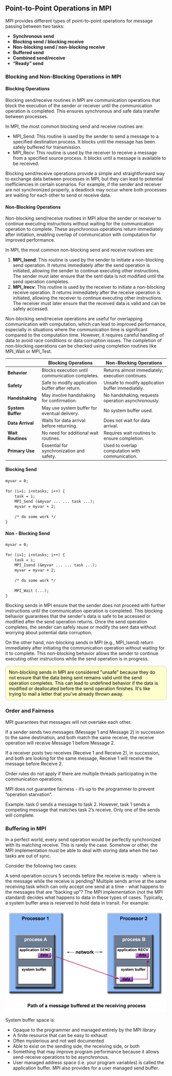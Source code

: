 
## Point-to-Point Operations in MPI

MPI provides different types of point-to-point operations for message passing between two tasks:

- **Synchronous send**
- **Blocking send / blocking receive**
- **Non-blocking send / non-blocking receive**
- **Buffered send**
- **Combined send/receive**
- **“Ready” send**

### Blocking and Non-Blocking Operations in MPI

#### Blocking Operations

Blocking send/receive routines in MPI are communication operations that block the execution of the sender or receiver until the communication operation is completed. This ensures synchronous and safe data transfer between processes.

In MPI, the most common blocking send and receive routines are:

- MPI_Send: This routine is used by the sender to send a message to a specified destination process. It blocks until the message has been safely buffered for transmission.
- MPI_Recv: This routine is used by the receiver to receive a message from a specified source process. It blocks until a message is available to be received.

Blocking send/receive operations provide a simple and straightforward way to exchange data between processes in MPI, but they can lead to potential inefficiencies in certain scenarios. For example, if the sender and receiver are not synchronized properly, a deadlock may occur where both processes are waiting for each other to send or receive data.

#### Non-Blocking Operations

Non-blocking send/receive routines in MPI allow the sender or receiver to continue executing instructions without waiting for the communication operation to complete. These asynchronous operations return immediately after initiation, enabling overlap of communication with computation for improved performance.

In MPI, the most common non-blocking send and receive routines are:

1. **MPI_Isend**: This routine is used by the sender to initiate a non-blocking send operation. It returns immediately after the send operation is initiated, allowing the sender to continue executing other instructions. The sender must later ensure that the sent data is not modified until the send operation completes.
2. **MPI_Irecv**: This routine is used by the receiver to initiate a non-blocking receive operation. It returns immediately after the receive operation is initiated, allowing the receiver to continue executing other instructions. The receiver must later ensure that the received data is valid and can be safely accessed.

Non-blocking send/receive operations are useful for overlapping communication with computation, which can lead to improved performance, especially in situations where the communication time is significant compared to the computation time. However, it requires careful handling of data to avoid race conditions or data corruption issues. The completion of non-blocking operations can be checked using completion routines like MPI_Wait or MPI_Test.

|                        | Blocking Operations                                | Non-Blocking Operations                             |
|------------------------|----------------------------------------------------|-----------------------------------------------------|
| **Behavior**           | Blocks execution until communication completes.    | Returns almost immediately; execution continues.    |
| **Safety**             | Safe to modify application buffer after return.     | Unsafe to modify application buffer immediately.    |
| **Handshaking**        | May involve handshaking for confirmation.          | No handshaking; requests operation asynchronously. |
| **System Buffer**      | May use system buffer for eventual delivery.       | No system buffer used.                              |
| **Data Arrival**       | Waits for data arrival before returning.           | Does not wait for data arrival.                     |
| **Wait Routines**      | No need for additional wait routines.              | Requires wait routines to ensure completion.        |
| **Primary Use**        | Essential for synchronization and safety.           | Used to overlap computation with communication.     |

#### Blocking Send

```
myvar = 0;

for (i=1; i<ntasks; i++) {
    task = i;
    MPI_Send (&myvar ... ... task ...);
    myvar = myvar + 2;

    /* do some work */
}
```


#### Non - Blocking Send

```
myvar = 0;

for (i=1; i<ntasks; i++) {
    task = i;
    MPI_Isend (&myvar ... ... task ...);
    myvar = myvar + 2;

    /* do some work */

    MPI_Wait (...);
}
```

Blocking sends in MPI ensure that the sender does not proceed with further instructions until the communication operation is completed. This blocking behavior guarantees that the sender's data is safe to be accessed or modified after the send operation returns. Once the send operation completes, the sender can safely reuse or modify the sent data without worrying about potential data corruption.

On the other hand, non-blocking sends in MPI (e.g., MPI_Isend) return immediately after initiating the communication operation without waiting for it to complete. This non-blocking behavior allows the sender to continue executing other instructions while the send operation is in progress. 

<div style="background-color: #ffffcc; border: 1px solid #ccc; padding: 10px; border-radius: 8px; color: black;">
Non-blocking sends in MPI are considered "unsafe" because they do not ensure that the data being sent remains valid until the send operation completes. This can lead to undefined behavior if the data is modified or deallocated before the send operation finishes. It's like trying to mail a letter that you've already thrown away.
</div>


### Order and Fairness

MPI guarantees that messages will not overtake each other.

If a sender sends two messages (Message 1 and Message 2) in succession to the same destination, and both match the same receive, the receive operation will receive Message 1 before Message 2.

If a receiver posts two receives (Receive 1 and Receive 2), in succession, and both are looking for the same message, Receive 1 will receive the message before Receive 2.

Order rules do not apply if there are multiple threads participating in the communication operations.

MPI does not guarantee fairness - it’s up to the programmer to prevent “operation starvation”.

Example: task 0 sends a message to task 2. However, task 1 sends a competing message that matches task 2’s receive. Only one of the sends will complete.

### Buffering in MPI

In a perfect world, every send operation would be perfectly synchronized with its matching receive. This is rarely the case. Somehow or other, the MPI implementation must be able to deal with storing data when the two tasks are out of sync.

Consider the following two cases:

A send operation occurs 5 seconds before the receive is ready - where is the message while the receive is pending?
Multiple sends arrive at the same receiving task which can only accept one send at a time - what happens to the messages that are “backing up”?
The MPI implementation (not the MPI standard) decides what happens to data in these types of cases. Typically, a system buffer area is reserved to hold data in transit. For example:

![Buffer Recv](Images/buffer_recv.jpg)

System buffer space is:

- Opaque to the programmer and managed entirely by the MPI library
- A finite resource that can be easy to exhaust
- Often mysterious and not well documented
- Able to exist on the sending side, the receiving side, or both
- Something that may improve program performance because it allows send-receive operations to be asynchronous.
- User managed address space (i.e. your program variables) is called the application buffer. MPI also provides for a user managed send buffer.

